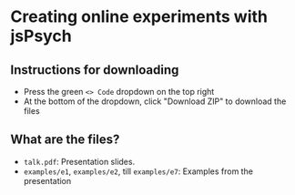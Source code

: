 # Creating online experiments with jsPsych

## Instructions for downloading

* Press the green `<> Code` dropdown on the top right
* At the bottom of the dropdown, click "Download ZIP" to download
  the files
  
## What are the files?

* `talk.pdf`: Presentation slides.
* `examples/e1`, `examples/e2`, till `examples/e7`: Examples from the presentation
